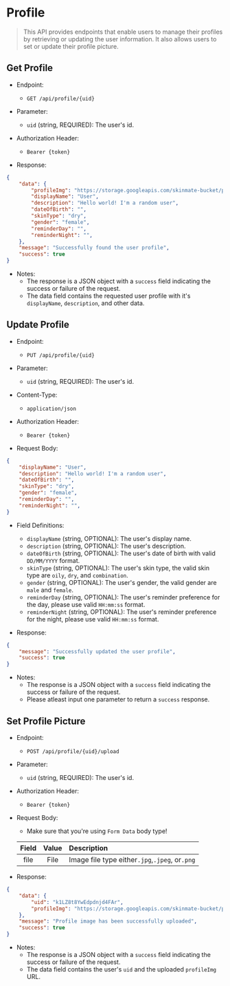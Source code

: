 # Profile

> This API provides endpoints that enable users to manage their profiles by retrieving or updating the user information. It also allows users to set or update their profile picture.

## Get Profile

* Endpoint:
    * `GET /api/profile/{uid}`

* Parameter:
    * `uid` (string, REQUIRED): The user's id.

* Authorization Header:
    * `Bearer {token}`

* Response:
```json
{
    "data": {
        "profileImg": "https://storage.googleapis.com/skinmate-bucket/profile-picture/k1LZ8t8YwEdpdnjd4FAr-profile-picture.jpg",
        "displayName": "User",
        "description": "Hello world! I'm a random user",
        "dateOfBirth": "",
        "skinType": "dry",
        "gender": "female",
        "reminderDay": "",
        "reminderNight": "",
    },
    "message": "Successfully found the user profile",
    "success": true
}
```

* Notes:
    * The response is a JSON object with a `success` field indicating the success or failure of the request.
    * The data field contains the requested user profile with it's `displayName`, `description`, and other data.

## Update Profile

* Endpoint:
    * `PUT /api/profile/{uid}`

* Parameter:
    * `uid` (string, REQUIRED): The user's id.

* Content-Type:
    * `application/json`

* Authorization Header:
    * `Bearer {token}`

* Request Body: 
```json
{
    "displayName": "User",
    "description": "Hello world! I'm a random user",
    "dateOfBirth": "",
    "skinType": "dry",
    "gender": "female",
    "reminderDay": "",
    "reminderNight": "",
}
```

* Field Definitions:
    * `displayName` (string, OPTIONAL): The user's display name.
    * `description` (string, OPTIONAL): The user's description.
    * `dateOfBirth` (string, OPTIONAL): The user's date of birth with valid `DD/MM/YYYY` format.
    * `skinType` (string, OPTIONAL): The user's skin type, the valid skin type are `oily`, `dry`, and `combination`.
    * `gender` (string, OPTIONAL): The user's gender, the valid gender are `male` and `female`.
    * `reminderDay` (string, OPTIONAL): The user's reminder preference for the day, please use valid `HH:mm:ss` format.
    * `reminderNight` (string, OPTIONAL): The user's reminder preference for the night, please use valid `HH:mm:ss` format.

* Response:
```json
{
    "message": "Successfully updated the user profile",
    "success": true
}
```

* Notes:
    * The response is a JSON object with a `success` field indicating the success or failure of the request.
    * Please atleast input one parameter to return a `success` response.

## Set Profile Picture

* Endpoint:
    * `POST /api/profile/{uid}/upload`

* Parameter:
    * `uid` (string, REQUIRED): The user's id.

* Authorization Header:
    * `Bearer {token}`

* Request Body:
    * Make sure that you're using `Form Data` body type!

    | **Field** | **Value** | **Description** |
    |:---:|:---:|:---|
    | file | File | Image file type either`.jpg`,`.jpeg`, or`.png` |

* Response:
```json
{
    "data": {
        "uid": "k1LZ8t8YwEdpdnjd4FAr",
        "profileImg": "https://storage.googleapis.com/skinmate-bucket/profile-picture/k1LZ8t8YwEdpdnjd4FAr-profile-picture.jpg"
    },
    "message": "Profile image has been successfully uploaded",
    "success": true
}
```

* Notes:
    * The response is a JSON object with a `success` field indicating the success or failure of the request.
    * The data field contains the user's  `uid` and the uploaded `profileImg` URL.